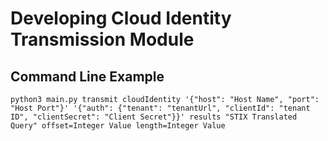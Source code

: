 # Developing Cloud Identity Transmission Module

## Command Line Example

```
python3 main.py transmit cloudIdentity '{"host": "Host Name", "port": "Host Port"}' '{"auth": {"tenant": "tenantUrl", "clientId": "tenant ID", "clientSecret": "Client Secret"}}' results "STIX Translated Query" offset=Integer Value length=Integer Value
```
